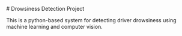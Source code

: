 \# Drowsiness Detection Project



This is a python-based system for detecting driver drowsiness using machine learning and computer vision.



